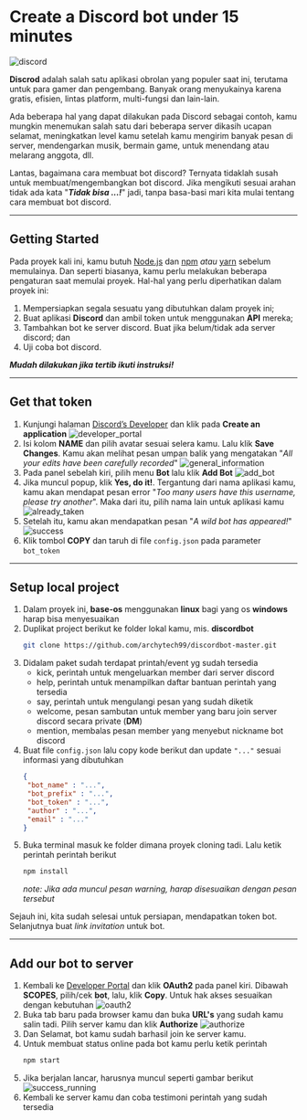 # Create a Discord bot under 15 minutes

![discord](https://i.imgur.com/sn7PR76.png)

**Discrod** adalah salah satu aplikasi obrolan yang populer saat ini, terutama untuk para gamer dan pengembang. Banyak orang menyukainya karena gratis, efisien, lintas platform, multi-fungsi dan lain-lain.

Ada beberapa hal yang dapat dilakukan pada Discord sebagai contoh, kamu mungkin menemukan salah satu dari beberapa server dikasih ucapan selamat, meningkatkan level kamu setelah kamu mengirim banyak pesan di server, mendengarkan musik, bermain game, untuk menendang atau melarang anggota, dll.

Lantas, bagaimana cara membuat bot discord? Ternyata tidaklah susah untuk membuat/mengembangkan bot discord. Jika mengikuti sesuai arahan tidak ada kata "_**Tidak bisa ...!**_" jadi, tanpa basa-basi mari kita mulai tentang cara membuat bot discord.

---

## Getting Started

Pada proyek kali ini, kamu butuh [Node.js](https://nodejs.org/en/) dan [npm](https://www.npmjs.com/) _atau_ [yarn](https://yarnpkg.com/lang/en/) sebelum memulainya. Dan seperti biasanya, kamu perlu melakukan beberapa pengaturan saat memulai proyek. Hal-hal yang perlu diperhatikan dalam proyek ini:

1. Mempersiapkan segala sesuatu yang dibutuhkan dalam proyek ini;
2. Buat aplikasi **Discord** dan ambil token untuk menggunakan **API** mereka;
3. Tambahkan bot ke server discord. Buat jika belum/tidak ada server discord; dan
4. Uji coba bot discord.

_**Mudah dilakukan jika tertib ikuti instruksi!**_

---

## Get that token

1. Kunjungi halaman [Discord’s Developer](https://discordapp.com/developers/applications/) dan klik pada **Create an application**
   ![developer_portal](https://i.imgur.com/HUFuRSF.png)
2. Isi kolom **NAME** dan pilih avatar sesuai selera kamu. Lalu klik **Save Changes**. Kamu akan melihat pesan umpan balik yang mengatakan "_All your edits have been carefully recorded_"
   ![general_information](https://i.imgur.com/2wsNrRd.png)
3. Pada panel sebelah kiri, pilih menu **Bot** lalu klik **Add Bot**
   ![add_bot](https://i.imgur.com/qGhn0BG.png)
4. Jika muncul popup, klik **Yes, do it!**. Tergantung dari nama aplikasi kamu, kamu akan mendapat pesan error "_Too many users have this username, please try another_". Maka dari itu, pilih nama lain untuk aplikasi kamu
   ![already_taken](https://i.imgur.com/xrS4xMU.png)
5. Setelah itu, kamu akan mendapatkan pesan "_A wild bot has appeared!_"
   ![success](https://i.imgur.com/jnGDaym.png)
6. Klik tombol **COPY** dan taruh di file `config.json` pada parameter `bot_token`

---

## Setup local project

1. Dalam proyek ini, **base-os** menggunakan **linux** bagi yang os **windows** harap bisa menyesuaikan
2. Duplikat project berikut ke folder lokal kamu, mis. **discordbot**
   ```bash
   git clone https://github.com/archytech99/discordbot-master.git
   ```
3. Didalam paket sudah terdapat printah/event yg sudah tersedia
   * kick, perintah untuk mengeluarkan member dari server discord
   * help, perintah untuk menampilkan daftar bantuan perintah yang tersedia
   * say, perintah untuk mengulangi pesan yang sudah diketik
   * welcome, pesan sambutan untuk member yang baru join server discord secara private (**DM**)
   * mention, membalas pesan member yang menyebut nickname bot discord
4. Buat file `config.json` lalu copy kode berikut dan update `"..."` sesuai informasi yang dibutuhkan
   ```json
   {
    "bot_name" : "...",
    "bot_prefix" : "...",
    "bot_token" : "...",
    "author" : "...",
    "email" : "..."
   }
   ```
5. Buka terminal masuk ke folder dimana proyek cloning tadi. Lalu ketik perintah perintah berikut
   ```bash
   npm install
   ```
   _note: Jika ada muncul pesan warning, harap disesuaikan dengan pesan tersebut_

Sejauh ini, kita sudah selesai untuk persiapan, mendapatkan token bot. Selanjutnya buat _link invitation_ untuk bot.

---

## Add our bot to server

1. Kembali ke [Developer Portal](https://discordapp.com/developers/applications/) dan klik **OAuth2** pada panel kiri. Dibawah **SCOPES**, pilih/cek **bot**, lalu, klik **Copy**. Untuk hak akses sesuaikan dengan kebutuhan
   ![oauth2](https://i.imgur.com/VQjQ1r5.png)
2. Buka tab baru pada browser kamu dan buka **URL's** yang sudah kamu salin tadi. Pilih server kamu dan klik **Authorize**
   ![authorize](https://i.imgur.com/3T3Ftms.png)
3. Dan Selamat, bot kamu sudah barhasil join ke server kamu.
4. Untuk membuat status online pada bot kamu perlu ketik perintah
   ```bash
   npm start
   ```
5. Jika berjalan lancar, harusnya muncul seperti gambar berikut
   ![success_running](https://i.imgur.com/N0E4Lv5.png)
6. Kembali ke server kamu dan coba testimoni perintah yang sudah tersedia
